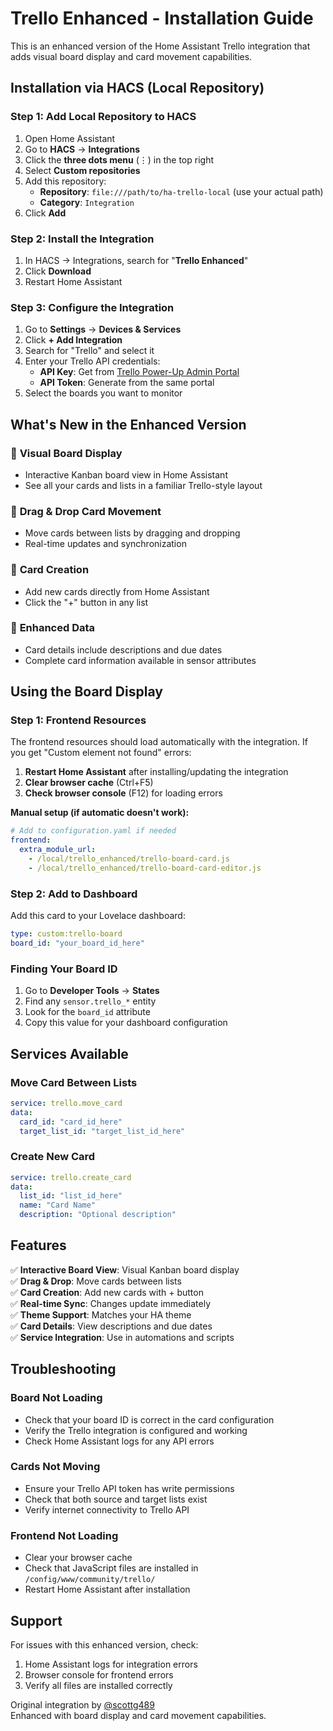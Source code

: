 # Trello Enhanced - Installation Guide

This is an enhanced version of the Home Assistant Trello integration that adds visual board display and card movement capabilities.

## Installation via HACS (Local Repository)

### Step 1: Add Local Repository to HACS

1. Open Home Assistant
2. Go to **HACS** → **Integrations**
3. Click the **three dots menu** (⋮) in the top right
4. Select **Custom repositories**
5. Add this repository:
   - **Repository**: `file:///path/to/ha-trello-local` (use your actual path)
   - **Category**: `Integration`
6. Click **Add**

### Step 2: Install the Integration

1. In HACS → Integrations, search for "**Trello Enhanced**"
2. Click **Download**
3. Restart Home Assistant

### Step 3: Configure the Integration

1. Go to **Settings** → **Devices & Services**
2. Click **+ Add Integration**
3. Search for "Trello" and select it
4. Enter your Trello API credentials:
   - **API Key**: Get from [Trello Power-Up Admin Portal](https://trello.com/power-ups/admin/)
   - **API Token**: Generate from the same portal
5. Select the boards you want to monitor

## What's New in the Enhanced Version

### 🎯 **Visual Board Display**
- Interactive Kanban board view in Home Assistant
- See all your cards and lists in a familiar Trello-style layout

### 🎯 **Drag & Drop Card Movement**  
- Move cards between lists by dragging and dropping
- Real-time updates and synchronization

### 🎯 **Card Creation**
- Add new cards directly from Home Assistant
- Click the "+" button in any list

### 🎯 **Enhanced Data**
- Card details include descriptions and due dates
- Complete card information available in sensor attributes

## Using the Board Display

### Step 1: Frontend Resources

The frontend resources should load automatically with the integration. If you get "Custom element not found" errors:

1. **Restart Home Assistant** after installing/updating the integration
2. **Clear browser cache** (Ctrl+F5)
3. **Check browser console** (F12) for loading errors

**Manual setup (if automatic doesn't work):**
```yaml
# Add to configuration.yaml if needed
frontend:
  extra_module_url:
    - /local/trello_enhanced/trello-board-card.js
    - /local/trello_enhanced/trello-board-card-editor.js
```

### Step 2: Add to Dashboard

Add this card to your Lovelace dashboard:

```yaml
type: custom:trello-board
board_id: "your_board_id_here"
```

### Finding Your Board ID

1. Go to **Developer Tools** → **States**
2. Find any `sensor.trello_*` entity
3. Look for the `board_id` attribute
4. Copy this value for your dashboard configuration

## Services Available

### Move Card Between Lists
```yaml
service: trello.move_card
data:
  card_id: "card_id_here"
  target_list_id: "target_list_id_here"
```

### Create New Card
```yaml
service: trello.create_card  
data:
  list_id: "list_id_here"
  name: "Card Name"
  description: "Optional description"
```

## Features

✅ **Interactive Board View**: Visual Kanban board display  
✅ **Drag & Drop**: Move cards between lists  
✅ **Card Creation**: Add new cards with + button  
✅ **Real-time Sync**: Changes update immediately  
✅ **Theme Support**: Matches your HA theme  
✅ **Card Details**: View descriptions and due dates  
✅ **Service Integration**: Use in automations and scripts  

## Troubleshooting

### Board Not Loading
- Check that your board ID is correct in the card configuration
- Verify the Trello integration is configured and working
- Check Home Assistant logs for any API errors

### Cards Not Moving
- Ensure your Trello API token has write permissions
- Check that both source and target lists exist
- Verify internet connectivity to Trello API

### Frontend Not Loading
- Clear your browser cache
- Check that JavaScript files are installed in `/config/www/community/trello/`
- Restart Home Assistant after installation

## Support

For issues with this enhanced version, check:
1. Home Assistant logs for integration errors
2. Browser console for frontend errors  
3. Verify all files are installed correctly

Original integration by [@scottg489](https://github.com/ScottG489/ha-trello)  
Enhanced with board display and card movement capabilities.